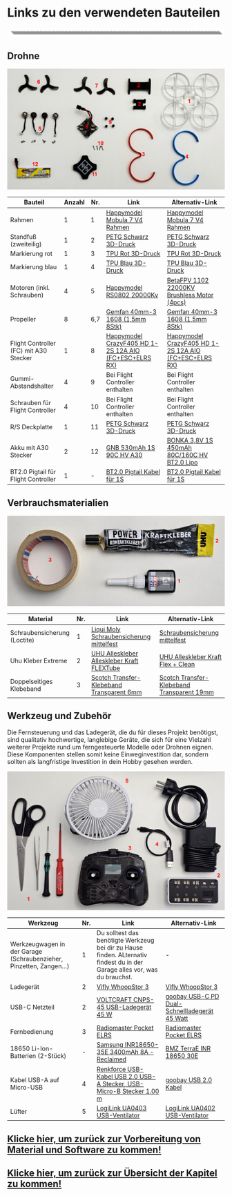 # Links zu den verwendeten Bauteilen
![image](https://github.com/Rohde-Schwarz-Garage/.github/blob/main/ressources/graphics/2024_03_13_Trennbanner_GitHub_Grey_Transparent.png?raw=true)

## Drohne

![Image](/rsc/01_img/01_Materials/Parts.png)

| Bauteil                               | Anzahl | Nr.  | Link | Alternativ-Link |
|---------------------------------------|--------|------|------|-----------------|
| Rahmen                                | 1      | 1    |[Happymodel Mobula 7 V4 Rahmen](https://www.rotorama.de/product/happymodel-ram-moblite7-v4)|[Happymodel Mobula 7 V4 Rahmen](https://www.drone-fpv-racer.com/en/happymodel-75mm-v4-frame-for-moblite7-8683.html#/10-color-white)|
| Standfuß (zweiteilig)                 | 1      | 2    |[PETG Schwarz 3D-Druck](https://www.conrad.de/de/p/polymaker-pb01001-polylite-filament-petg-hitzebestaendig-hohe-zugfestigkeit-1-75-mm-1000-g-schwarz-1-st-2632939.html)|[PETG Schwarz 3D-Druck](https://www.reichelt.de/filament-polylite-petg-1-75-mm-1-kg-schwarz-polymaker-b01001-p323881.html?&trstct=pol_2&nbc=1)|
| Markierung rot                        | 1      | 3    |[TPU Rot 3D-Druck](https://www.conrad.de/de/p/polymaker-pd01003-polyflex-tpu-95a-filament-tpu-flexibel-1-75-mm-750-g-rot-1-st-2632898.html)|[TPU Rot 3D-Druck](https://www.reichelt.de/filament-tpu-92a-rot-1-75-mm-750-g-kimya-pe1014tq-p351400.html?&trstct=vrt_pdn&nbc=1)|
| Markierung blau                       | 1      | 4    |[TPU Blau 3D-Druck](https://www.conrad.de/de/p/polymaker-pd01005-polyflex-tpu-95a-filament-tpu-flexibel-1-75-mm-750-g-blau-1-st-2632896.html)|[TPU Blau 3D-Druck](https://www.reichelt.de/filament-tpu-92a-blau-1-75-mm-750-g-kimya-pe1015tq-p351401.html?&trstct=vrt_pdn&nbc=1)|
| Motoren (inkl. Schrauben)             | 4      | 5    |[Happymodel RS0802 20000Kv](https://www.rotorama.de/product/happymodel-rs0802-20000kv)|[BetaFPV 1102 22000KV Brushless Motor (4pcs)](https://n-factory.de/BetaFPV-1102-22000KV-Brushless-Motor-4pcs)|
| Propeller                             | 8      | 6,7  |[Gemfan 40mm-3 1608 (1,5mm 8Stk)](https://www.rotorama.de/product/gemfan-40mm-3-1608-1-5mm)|[Gemfan 40mm-3 1608 (1,5mm 8Stk)](https://shop.rc-hangar15.de/Gemfan-40mm-3-Blatt-Propeller-1608-15mm-Welle-clear-black)|
| Flight Controller (FC) mit A30 Stecker| 1      | 8    |[Happymodel CrazyF405 HD 1-2S 12A AIO (FC+ESC+ELRS RX)](https://www.rotorama.de/product/happymodel-crazyf405-hd-aio-fc-esc-elrs-rx)|[Happymodel CrazyF405 HD 1-2S 12A AIO (FC+ESC+ELRS RX)](https://www.drone-fpv-racer.com/en/crazyf405-hd-elrs-12a-aio-by-happymodel-11297.html)|
| Gummi-Abstandshalter                  | 4      | 9    |Bei Flight Controller enthalten | Bei Flight Controller enthalten |
| Schrauben für Flight Controller       | 4      | 10   |Bei Flight Controller enthalten | Bei Flight Controller enthalten |
| R/S Deckplatte                        | 1      | 11   |[PETG Schwarz 3D-Druck](https://www.conrad.de/de/p/polymaker-pb01001-polylite-filament-petg-hitzebestaendig-hohe-zugfestigkeit-1-75-mm-1000-g-schwarz-1-st-2632939.html)|[PETG Schwarz 3D-Druck](https://www.reichelt.de/filament-polylite-petg-1-75-mm-1-kg-schwarz-polymaker-b01001-p323881.html?&trstct=pol_2&nbc=1)|
| Akku mit A30 Stecker                  | 2      | 12   |[GNB 530mAh 1S 90C HV A30](https://www.rotorama.de/product/gnb-530mah-1s-90c)|[BONKA 3,8V 1S 450mAh 80C/160C HV BT2.0 Lipo](https://shop.rc-hangar15.de/BONKA-38V-1S-450mAh-80C-160C-HV-BT20-Lipos)
| BT2.0 Pigtail für Flight Controller     | 1      |  -    |[BT2.0 Pigtail Kabel für 1S](https://shop.rc-hangar15.de/BT20-Pigtail-Kabel-fuer-BT20-1S-1-Stueck-BetaFPV)|[BT2.0 Pigtail Kabel für 1S](https://shop.rc-hangar15.de/BT20-U-Pigtail-Kabel-fuer-BT20-1S-1-Stueck-BetaFPV)|



## Verbrauchsmaterialien

![Image](/rsc/01_img/01_Materials/Materials.png)

| Material                       | Nr. | Link | Alternativ-Link |
|--------------------------------|-----|------|-----------------|
| Schraubensicherung (Loctite)   | 1   |[Liqui Moly Schraubensicherung mittelfest](https://www.conrad.de/de/p/liqui-moly-3801-schraubensicherung-festigkeit-mittel-10-g-752960.html)|[Schraubensicherung mittelfest](https://www.reichelt.de/schraubensicherung-lack-mittelfest-blau-10-ml-lack-l310b-p313598.html?&trstct=pol_4&nbc=1)|
| Uhu Kleber Extreme             | 2   |[UHU Alleskleber Alleskleber Kraft FLEXTube](https://www.conrad.de/de/p/uhu-alleskleber-alleskleber-kraft-flextube-45040-42-g-478764.html)|[UHU Alleskleber Kraft Flex + Clean](https://www.conrad.de/de/p/uhu-alleskleber-kraft-flex-clean-73-18-g-631774.html#productTechData)|
| Doppelseitiges Klebeband       | 3   |[Scotch Transfer-Klebeband Transparent 6mm](https://www.conrad.de/de/p/scotch-924633-924633-transfer-klebeband-transparent-l-x-b-33-m-x-6-mm-1-st-2266070.html)|[Scotch Transfer-Klebeband Transparent 19mm](https://www.conrad.de/de/p/scotch-9241933-9241933-transfer-klebeband-transparent-l-x-b-33-m-x-19-mm-1-st-2266071.html)|


## Werkzeug und Zubehör

Die Fernsteuerung und das Ladegerät, die du für dieses Projekt benötigst, sind qualitativ hochwertige, langlebige Geräte, die sich für eine Vielzahl weiterer Projekte rund um ferngesteuerte Modelle oder Drohnen eignen. Diese Komponenten stellen somit keine Einweginvestition dar, sondern sollten als langfristige Investition in dein Hobby gesehen werden. 

![Image](/rsc/01_img/01_Materials/Tools.png)

| Werkzeug                                                  | Nr. | Link | Alternativ-Link |
|-----------------------------------------------------------|-----|------|-----------------|
| Werkzeugwagen in der Garage (Schraubenzieher, Pinzetten, Zangen…)       | 1   |Du solltest das benötigte Werkzeug bei dir zu Hause finden. ALternativ findest du in der Garage alles vor, was du brauchst.| - |
| Ladegerät                                                 | 2   |[Vifly WhoopStor 3](https://www.rotorama.de/product/vifly-whoopstor)| [Vifly WhoopStor 3](https://shop.rc-hangar15.de/VIFLY-WhoopStor-V3-1S-Lade-Entladegeraet-BT20-PH20-Schwarz)|
| USB-C Netzteil                                            | 2   |[VOLTCRAFT CNPS-45 USB-Ladegerät 45 W](https://www.conrad.de/de/p/voltcraft-cnps-45-usb-ladegeraet-45-w-steckdose-ausgangsstrom-max-3-a-anzahl-ausgaenge-1-x-usb-c-buchse-usb-power-del-1601915.html)|[goobay USB-C PD Dual-Schnellladegerät 45 Watt](https://www.alternate.de/goobay/USB-C-PD-Dual-Schnellladeger%C3%A4t-45-Watt/html/product/100032651)|
| Fernbedienung                                             | 3   |[Radiomaster Pocket ELRS](https://www.rotorama.de/product/radiomaster-pocket-elrs)|[Radiomaster Pocket ELRS](https://shop.rc-hangar15.de/Radiomaster-POCKET-ELRS-Fernsteuerung-EU-LBT-Anthrazit-MODE-1)|
| 18650 Li-Ion-Batterien (2-Stück)                          | -   |[Samsung INR18650-35E 3400mAh 8A - Reclaimed](https://www.rotorama.de/product/samsung-inr18650-35e-3450mah-8a-reclaimed)|[BMZ TerraE INR 18650 30E](https://www.conrad.de/de/p/bmz-terrae-inr-18650-30-e-spezial-akku-18650-li-ion-3-7-v-3000-mah-2481710.html#productTechData)|
| Kabel USB-A auf Micro-USB                                 | 4   |[Renkforce USB-Kabel USB 2.0 USB-A Stecker, USB-Micro-B Stecker 1.00 m](https://www.conrad.de/de/p/renkforce-usb-kabel-usb-2-0-usb-a-stecker-usb-micro-b-stecker-1-00-m-schwarz-vergoldete-steckkontakte-rf-4316220-1438740.html)|[goobay USB 2.0 Kabel](https://www.alternate.de/goobay/USB-2-0-Kabel-USB-A-Stecker-Micro-USB-Stecker/html/product/1077314)|
| Lüfter                                                    | 5   |[LogiLink UA0403 USB-Ventilator](https://www.conrad.de/de/p/logilink-ua0403-usb-ventilator-b-x-h-x-t-180-x-126-x-195-mm-2813812.html)|[LogiLink UA0402 USB-Ventilator](https://www.conrad.de/de/p/logilink-ua0402-usb-ventilator-b-x-h-x-t-140-x-115-x-147-mm-2813811.html)|


## [Klicke hier, um zurück zur Vorbereitung von Material und Software zu kommen!](/docs/01_Materials.md)

## [Klicke hier, um zurück zur Übersicht der Kapitel zu kommen!](/README.md#kapitel)